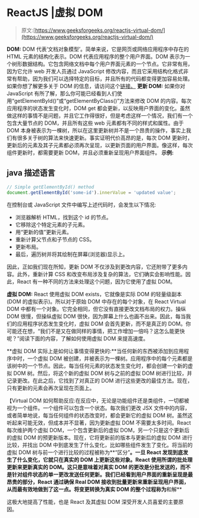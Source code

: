 # ReactJS |虚拟 DOM

> 原文:[https://www.geeksforgeeks.org/reactjs-virtual-dom/](https://www.geeksforgeeks.org/reactjs-virtual-dom/)

**DOM:** DOM 代表‘文档对象模型’。简单来说，它是网页或网络应用程序中存在的 HTML 元素的结构化表示。DOM 代表应用程序的整个用户界面。DOM 表示为一个树形数据结构。它包含网络文档中每个用户界面元素的一个节点。它非常有用，因为它允许 web 开发人员通过 JavaScript 修改内容，而且它采用结构化格式非常有帮助，因为我们可以选择特定的目标，并且所有的代码都变得更加容易处理。如果你想了解更多关于 DOM 的信息，请访问这个[链接。](https://www.geeksforgeeks.org/dom-document-object-model/)
**更新 DOM:** 如果你对 JavaScript 有所了解，那么你可能已经看到人们使用“getElementById()”或“getElementByClass()”方法来修改 DOM 的内容。每次应用程序的状态发生变化时，DOM get 都会更新，以反映用户界面的变化。虽然做这样的事情不是问题，并且它工作得很好，但是考虑这样一个情况，我们有一个包含大量节点的 DOM，并且所有这些 web 元素都有不同的样式和属性。由于 DOM 本身被表示为一棵树，所以在这里更新树并不是一个昂贵的操作，事实上我们有很多关于树的算法来快速更新。事实证明代价高昂的是，每次 DOM 更新时，更新后的元素及其子元素都必须再次呈现，以更新页面的用户界面。像这样，每次组件更新时，都需要更新 DOM，并且必须重新呈现用户界面组件。
**示例:**

## java 描述语言

```jsx
// Simple getElementById() method
document.getElementById('some-id').innerValue = 'updated value';
```

在控制台或 JavaScript 文件中编写上述代码时，会发生以下情况:

*   浏览器解析 HTML，找到这个 id 的节点。
*   它移除这个特定元素的子元素。
*   用“更新的值”更新元素。
*   重新计算父节点和子节点的 CSS。
*   更新布局。
*   最后，遍历树并将其绘制在屏幕(浏览器)显示上。

因此，正如我们现在所知，更新 DOM 不仅涉及到更改内容，它还附带了更多内容。此外，重新计算 CSS 和改变布局涉及复杂的算法，它们确实会影响性能。因此，React 有一种不同的方法来处理这个问题，因为它使用了虚拟 DOM。

**虚拟 DOM:** React 使用虚拟 DOM exists，它就像是实际 DOM 的轻量级副本(DOM 的虚拟表示)。所以对于原始 DOM 中存在的每个对象，在 React Virtual DOM 中都有一个对象。它完全相同，但它没有直接更改文档布局的权力。操纵 DOM 很慢，但操纵虚拟 DOM 很快，因为屏幕上什么也画不出来。因此，每当我们的应用程序状态发生变化时，虚拟 DOM 会首先更新，而不是真正的 DOM。你可能还在想，“我们不是又在做同样的事情，把工作增加一倍吗？这怎么能更快呢？”阅读下面的内容，了解如何使用虚拟 DOM 来提高速度。

**虚拟 DOM 实际上是如何让事情变得更快的:**当任何新的东西被添加到应用程序中时，一个虚拟 DOM 被创建，并被表示为一棵树。应用程序中的每个元素都是该树中的一个节点。因此，每当任何元素的状态发生变化时，都会创建一个新的虚拟 DOM 树。然后，将这个新的虚拟 DOM 树与之前的虚拟 DOM 树进行比较，并记录更改。在此之后，它找到了对真正的 DOM 进行这些更改的最佳方法。现在，只有更新的元素会再次呈现在页面上。

【Virtual DOM 如何帮助反应:在反应中，无论是功能组件还是类组件，一切都被视为一个组件。一个组件可以包含一个状态。每次我们更改 JSX 文件中的内容，或者简单地说，每当任何组件的状态改变时，都会更新它的虚拟 DOM 树。虽然这听起来可能无效，但成本并不显著，因为更新虚拟 DOM 不需要太多时间。React 每次维护两个虚拟 DOM，一个包含更新后的虚拟 DOM，另一个只是这个更新后的虚拟 DOM 的预更新版本。现在，它将更新前的版本与更新后的虚拟 DOM 进行比较，并找出 DOM 中到底发生了什么变化，比如哪些组件发生了变化。将当前的虚拟 DOM 树与前一个进行比较的过程被称为**“区分”**。一旦 React 发现到底发生了什么变化，它就只在真实的 DOM 上更新这些对象。React 使用所谓的批处理更新来更新真实的 DOM。这只是意味着对真实 DOM 的更改是分批发送的，而不是针对组件状态的单一更改发送任何更新。我们已经看到用户界面的重新呈现是最昂贵的部分，React 通过确保 Real DOM 接收到批量更新来重新呈现用户界面，从而最有效地做到了这一点。将变更转换为真实 DOM 的整个过程称为**和解**

这极大地提高了性能，也是 React 及其虚拟 DOM 深受开发人员喜爱的主要原因。